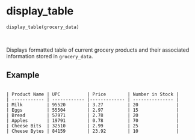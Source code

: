 # display_table

`display_table(grocery_data)`

<br>

Displays formatted table of current grocery products and their associated information stored in `grocery_data`.

## Example

```

| Product Name | UPC          | Price        | Number in Stock |
| ------------ | ------------ |------------- | --------------- |
| Milk         | 95520        | 3.27         | 20              |
| Eggs         | 55504        | 2.97         | 15              |
| Bread        | 57971        | 2.78         | 20              |
| Apples       | 19791        | 0.78         | 70              |
| Cheese Bits  | 32510        | 2.99         | 25              |
| Cheese Bytes | 84159        | 23.92        | 10              |

```
